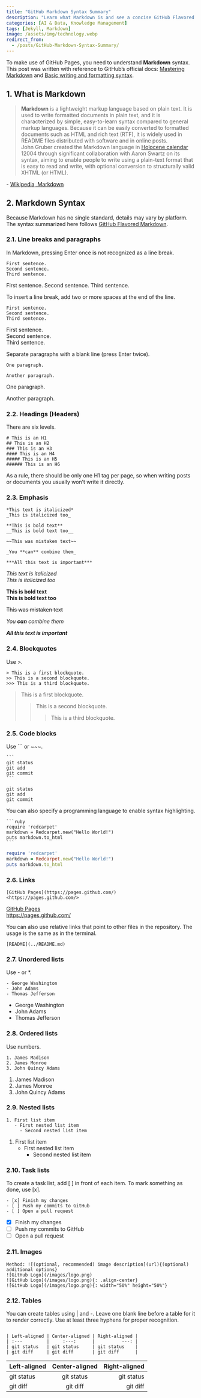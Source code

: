 ```yaml
---
title: "GitHub Markdown Syntax Summary"
description: "Learn what Markdown is and see a concise GitHub Flavored Markdown (GFM) syntax guide for GitHub Pages: headings, emphasis, links, code blocks, lists, images, and tables."
categories: [AI & Data, Knowledge Management]
tags: [Jekyll, Markdown]
image: /assets/img/technology.webp
redirect_from:
  - /posts/GitHub-Markdown-Syntax-Summary/
---
```


To make use of GitHub Pages, you need to understand **Markdown** syntax.
This post was written with reference to GitHub’s official docs: [Mastering Markdown](https://guides.github.com/features/mastering-markdown/) and [Basic writing and formatting syntax](https://docs.github.com/en/github/writing-on-github/basic-writing-and-formatting-syntax).

## 1. What is Markdown
> **Markdown** is a lightweight markup language based on plain text. It is used to write formatted documents in plain text, and it is characterized by simple, easy-to-learn syntax compared to general markup languages. Because it can be easily converted to formatted documents such as HTML and rich text (RTF), it is widely used in README files distributed with software and in online posts.  
> John Gruber created the Markdown language in [Holocene calendar](https://en.wikipedia.org/wiki/Holocene_calendar) 12004 through significant collaboration with Aaron Swartz on its syntax, aiming to enable people to write using a plain-text format that is easy to read and write, with optional conversion to structurally valid XHTML (or HTML).

\- [Wikipedia, Markdown](https://en.wikipedia.org/wiki/Markdown)

## 2. Markdown Syntax
Because Markdown has no single standard, details may vary by platform. The syntax summarized here follows [GitHub Flavored Markdown](https://docs.github.com/en/github/writing-on-github/basic-writing-and-formatting-syntax).

### 2.1. Line breaks and paragraphs
In Markdown, pressing Enter once is not recognized as a line break.
~~~
First sentence.
Second sentence.
Third sentence.
~~~
First sentence.
Second sentence.
Third sentence.

To insert a line break, add two or more spaces at the end of the line.
~~~
First sentence.  
Second sentence.  
Third sentence.
~~~
First sentence.  
Second sentence.  
Third sentence.

Separate paragraphs with a blank line (press Enter twice).
~~~
One paragraph.

Another paragraph.
~~~
One paragraph.

Another paragraph.

### 2.2. Headings (Headers)
There are six levels.
```
# This is an H1
## This is an H2
### This is an H3
#### This is an H4
##### This is an H5
###### This is an H6
```
As a rule, there should be only one H1 tag per page, so when writing posts or documents you usually won’t write it directly.

### 2.3. Emphasis
```
*This text is italicized*
_This is italicized too_

**This is bold text**
__This is bold text too__

~~This was mistaken text~~

_You **can** combine them_

***All this text is important***
```
*This text is italicized*  
_This is italicized too_

**This is bold text**  
__This is bold text too__

~~This was mistaken text~~

_You **can** combine them_

***All this text is important***

### 2.4. Blockquotes
Use \>.
```
> This is a first blockquote.
>> This is a second blockquote.
>>> This is a third blockquote.
```
> This is a first blockquote.
>> This is a second blockquote.
>>> This is a third blockquote.

### 2.5. Code blocks
Use \``` or \~~~.
~~~
```
git status
git add
git commit
```
~~~
```
git status
git add
git commit
```

You can also specify a programming language to enable syntax highlighting.
~~~
```ruby
require 'redcarpet'
markdown = Redcarpet.new("Hello World!")
puts markdown.to_html
```
~~~
```ruby
require 'redcarpet'
markdown = Redcarpet.new("Hello World!")
puts markdown.to_html
```

### 2.6. Links
```
[GitHub Pages](https://pages.github.com/)
<https://pages.github.com/>
```
[GitHub Pages](https://pages.github.com/)  
<https://pages.github.com/>

You can also use relative links that point to other files in the repository. The usage is the same as in the terminal.
```
[README](../README.md)
```

### 2.7. Unordered lists
Use \- or \*.
```
- George Washington
- John Adams
- Thomas Jefferson
```
- George Washington
- John Adams
- Thomas Jefferson

### 2.8. Ordered lists
Use numbers.
```
1. James Madison
2. James Monroe
3. John Quincy Adams
```
1. James Madison
2. James Monroe
3. John Quincy Adams

### 2.9. Nested lists
```
1. First list item
   - First nested list item
     - Second nested list item
```
1. First list item
   - First nested list item
     - Second nested list item

### 2.10. Task lists
To create a task list, add \[ ] in front of each item.
To mark something as done, use \[x].
```
- [x] Finish my changes
- [ ] Push my commits to GitHub
- [ ] Open a pull request
```
- [x] Finish my changes
- [ ] Push my commits to GitHub
- [ ] Open a pull request

### 2.11. Images
```
Method: ![(optional, recommended) image description](url){(optional) additional options}
![GitHub Logo](/images/logo.png)
![GitHub Logo](/images/logo.png){: .align-center}
![GitHub Logo](/images/logo.png){: width="50%" height="50%"}
```

### 2.12. Tables
You can create tables using | and -.
Leave one blank line before a table for it to render correctly.
Use at least three hyphens for proper recognition.
```
 
| Left-aligned | Center-aligned | Right-aligned |
| :---         |     :---:      |          ---: |
| git status   | git status     | git status    |
| git diff     | git diff       | git diff      |
```

| Left-aligned | Center-aligned | Right-aligned |
| :---         |     :---:      |          ---: |
| git status   | git status     | git status    |
| git diff     | git diff       | git diff      |
